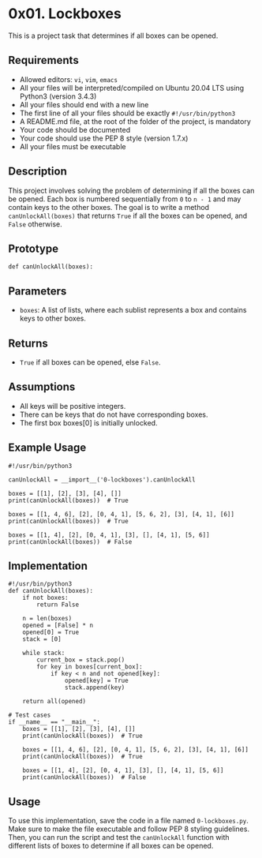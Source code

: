 # 0x01. Lockboxes
This is a project task that determines if all boxes can be opened.

## Requirements
* Allowed editors: `vi`, `vim`, `emacs`
* All your files will be interpreted/compiled on Ubuntu 20.04 LTS using Python3 (version 3.4.3)
* All your files should end with a new line
* The first line of all your files should be exactly `#!/usr/bin/python3`
* A README.md file, at the root of the folder of the project, is mandatory
* Your code should be documented
* Your code should use the PEP 8 style (version 1.7.x)
* All your files must be executable

## Description
This project involves solving the problem of determining if all the boxes can be opened. Each box is numbered sequentially from `0` to `n - 1` and may contain keys to the other boxes. The goal is to write a method `canUnlockAll(boxes)` that returns `True` if all the boxes can be opened, and `False` otherwise.

## Prototype
```
def canUnlockAll(boxes):
```
## Parameters
* `boxes`: A list of lists, where each sublist represents a box and contains keys to other boxes.

## Returns
* `True` if all boxes can be opened, else `False`.

## Assumptions
* All keys will be positive integers.
* There can be keys that do not have corresponding boxes.
* The first box boxes[0] is initially unlocked.

## Example Usage

```
#!/usr/bin/python3

canUnlockAll = __import__('0-lockboxes').canUnlockAll

boxes = [[1], [2], [3], [4], []]
print(canUnlockAll(boxes))  # True

boxes = [[1, 4, 6], [2], [0, 4, 1], [5, 6, 2], [3], [4, 1], [6]]
print(canUnlockAll(boxes))  # True

boxes = [[1, 4], [2], [0, 4, 1], [3], [], [4, 1], [5, 6]]
print(canUnlockAll(boxes))  # False
```

## Implementation

```
#!/usr/bin/python3
def canUnlockAll(boxes):
    if not boxes:
        return False

    n = len(boxes)
    opened = [False] * n
    opened[0] = True
    stack = [0]
    
    while stack:
        current_box = stack.pop()
        for key in boxes[current_box]:
            if key < n and not opened[key]:
                opened[key] = True
                stack.append(key)
    
    return all(opened)

# Test cases
if __name__ == "__main__":
    boxes = [[1], [2], [3], [4], []]
    print(canUnlockAll(boxes))  # True

    boxes = [[1, 4, 6], [2], [0, 4, 1], [5, 6, 2], [3], [4, 1], [6]]
    print(canUnlockAll(boxes))  # True

    boxes = [[1, 4], [2], [0, 4, 1], [3], [], [4, 1], [5, 6]]
    print(canUnlockAll(boxes))  # False
```

## Usage
To use this implementation, save the code in a file named `0-lockboxes.py`. Make sure to make the file executable and follow PEP 8 styling guidelines. Then, you can run the script and test the `canUnlockAll` function with different lists of boxes to determine if all boxes can be opened.

